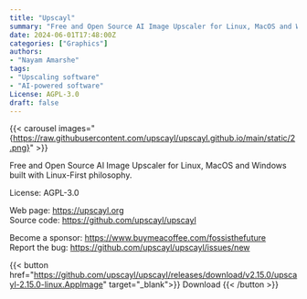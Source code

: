 ```yaml
---
title: "Upscayl"
summary: "Free and Open Source AI Image Upscaler for Linux, MacOS and Windows built with Linux-First philosophy."
date: 2024-06-01T17:48:00Z
categories: ["Graphics"]
authors:
- "Nayam Amarshe"
tags: 
- "Upscaling software"
- "AI-powered software"
License: AGPL-3.0
draft: false
---
```


{{< carousel images="{https://raw.githubusercontent.com/upscayl/upscayl.github.io/main/static/2.png}" >}}

Free and Open Source AI Image Upscaler for Linux, MacOS and Windows built with Linux-First philosophy.

License: AGPL-3.0

Web page: <https://upscayl.org>  
Source code: <https://github.com/upscayl/upscayl>

Become a sponsor: <https://www.buymeacoffee.com/fossisthefuture>  
Report the bug: <https://github.com/upscayl/upscayl/issues/new>  

{{< button href="https://github.com/upscayl/upscayl/releases/download/v2.15.0/upscayl-2.15.0-linux.AppImage" target="_blank">}}
Download
{{< /button >}}